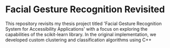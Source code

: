 # Facial Gesture Recognition Revisited
This repository revisits my thesis project titled 'Facial Gesture Recognition System for Accessibility Applications' with a focus on exploring the capabilities of the scikit-learn library. In the original implementation, we developed custom clustering and classification algorithms using C++
